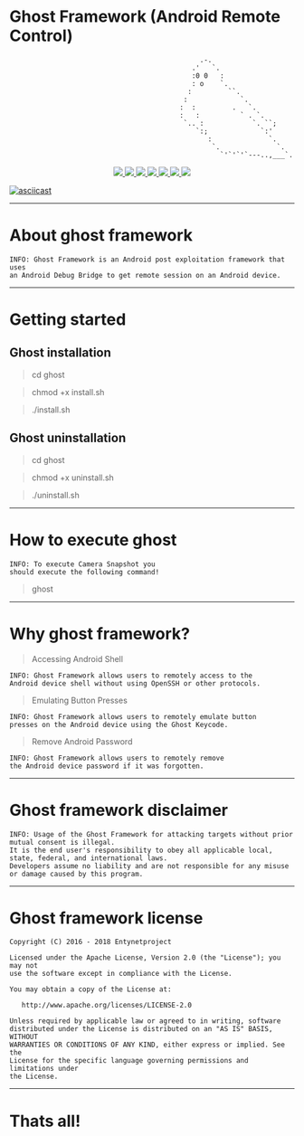 # Ghost Framework (Android Remote Control)

                                                   .-.
                                                 .'   `.
                                                 :0 0   :
                                                 : o    `.
                                                :         ``.
                                               :             `.
                                              :  :         .   `.
                                              :   :          ` . `.
                                               `.. :            `. ``;
                                                  `:;             `:'
                                                     :              `.
                                                      `.              `.     
                                                        `'`'`'`---..,___`.

<p align="center">
  <a href="http://entynetproject.simplesite.com/">
    <img src="https://img.shields.io/badge/entynetproject-Ivan%20Nikolsky-blue.svg">
  </a> 
  <a href="https://github.com/entynetproject/ghost/releases">
    <img src="https://img.shields.io/github/release/entynetproject/ghost.svg">
  </a>
  <a href="https://wikipedia.org/wiki/Python_(programming_language)">
    <img src="https://img.shields.io/badge/language-python-blue.svg">
 </a>
  <a href="https://github.com/entynetproject/ghost">
    <img src="https://img.shields.io/badge/vulnerability-adb-red.svg">
 </a>
  <a href="https://github.com/entynetproject/ghost/issues?q=is%3Aissue+is%3Aclosed">
      <img src="https://img.shields.io/github/issues/entynetproject/ghost.svg">
  </a>
  <a href="https://github.com/entynetproject/ghost/wiki">
      <img src="https://img.shields.io/badge/wiki%20-ghost-lightgrey.svg">
 </a>
  <a href="https://twitter.com/entynetproject">
    <img src="https://img.shields.io/badge/twitter-entynetproject-blue.svg">
 </a>
</p>

[![asciicast](https://asciinema.org/a/4fb04e15-97c4-4001-b8b6-cc32b3e9f488.png)](https://asciinema.org/a/4fb04e15-97c4-4001-b8b6-cc32b3e9f488)

***

# About ghost framework

    INFO: Ghost Framework is an Android post exploitation framework that uses 
    an Android Debug Bridge to get remote session on an Android device.
    
***

# Getting started

## Ghost installation

> cd ghost

> chmod +x install.sh

> ./install.sh

## Ghost uninstallation

> cd ghost

> chmod +x uninstall.sh

> ./uninstall.sh

***

# How to execute ghost

    INFO: To execute Camera Snapshot you 
    should execute the following command!

> ghost

***

# Why ghost framework?

> Accessing Android Shell

    INFO: Ghost Framework allows users to remotely access to the 
    Android device shell without using OpenSSH or other protocols.
    
> Emulating Button Presses

    INFO: Ghost Framework allows users to remotely emulate button 
    presses on the Android device using the Ghost Keycode.

> Remove Android Password

    INFO: Ghost Framework allows users to remotely remove 
    the Android device password if it was forgotten.

***

# Ghost framework disclaimer

    INFO: Usage of the Ghost Framework for attacking targets without prior mutual consent is illegal. 
    It is the end user's responsibility to obey all applicable local, state, federal, and international laws. 
    Developers assume no liability and are not responsible for any misuse or damage caused by this program.
    
***

# Ghost framework license

    Copyright (C) 2016 - 2018 Entynetproject

    Licensed under the Apache License, Version 2.0 (the "License"); you may not
    use the software except in compliance with the License.

    You may obtain a copy of the License at:

       http://www.apache.org/licenses/LICENSE-2.0

    Unless required by applicable law or agreed to in writing, software
    distributed under the License is distributed on an "AS IS" BASIS, WITHOUT
    WARRANTIES OR CONDITIONS OF ANY KIND, either express or implied. See the
    License for the specific language governing permissions and limitations under
    the License.

***

# Thats all!
